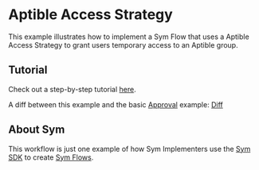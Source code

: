 # Aptible Access Strategy

This example illustrates how to implement a Sym Flow that uses a Aptible Access Strategy to grant users temporary access to an Aptible group.


## Tutorial

Check out a step-by-step tutorial [here](https://docs.symops.com/docs/aptible).

A diff between this example and the basic [Approval](../approvals) example: [Diff](https://github.com/symopsio/examples/compare/2d87caf...38e5c2d)


## About Sym

This workflow is just one example of how Sym Implementers use the [Sym SDK](https://docs.symops.com/docs) to create [Sym Flows](https://docs.symops.com/docs/sym-access-flows).

